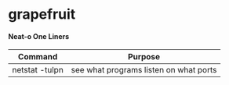 # grapefruit

#### Neat-o One Liners
| Command           | Purpose |
| -------------     | ------------- |
| netstat -tulpn    | see what programs listen on what ports |
